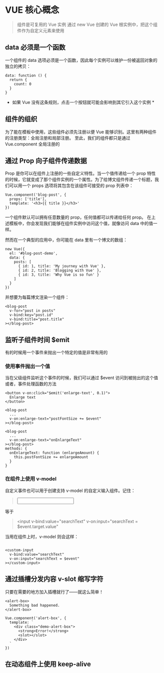 # VUE 核心概念
> 组件是可复用的 Vue 实例
通过 new Vue 创建的 Vue 根实例中，把这个组件作为自定义元素来使用


## data 必须是一个函数

一个组件的 data 选项必须是一个函数，因此每个实例可以维护一份被返回对象的独立的拷贝：

```
data: function () {
  return {
    count: 0
  }
}
```
* 如果 Vue 没有这条规则，点击一个按钮就可能会影响到其它引入这个实例 *


## 组件的组织
为了能在模板中使用，这些组件必须先注册以便 Vue 能够识别。这里有两种组件的注册类型：全局注册和局部注册。
至此，我们的组件都只是通过 Vue.component 全局注册的


## 通过 Prop 向子组件传递数据

Prop 是你可以在组件上注册的一些自定义特性。当一个值传递给一个 prop 特性的时候，它就变成了那个组件实例的一个属性。为了给博文组件传递一个标题，我们可以用一个 props 选项将其包含在该组件可接受的 prop 列表中：
```
Vue.component('blog-post', {
  props: ['title'],
  template: '<h3>{{ title }}</h3>'
})
```

一个组件默认可以拥有任意数量的 prop，任何值都可以传递给任何 prop。
在上述模板中，你会发现我们能够在组件实例中访问这个值，就像访问 data 中的值一样。

然而在一个典型的应用中，你可能在 data 里有一个博文的数组：
```
new Vue({
  el: '#blog-post-demo',
  data: {
    posts: [
      { id: 1, title: 'My journey with Vue' },
      { id: 2, title: 'Blogging with Vue' },
      { id: 3, title: 'Why Vue is so fun' }
    ]
  }
})
```
并想要为每篇博文渲染一个组件：
```
<blog-post
  v-for="post in posts"
  v-bind:key="post.id"
  v-bind:title="post.title"
></blog-post>
```

## 监听子组件时间 $emit
有的时候用一个事件来抛出一个特定的值是非常有用的

### 使用事件抛出一个值
当在父级组件监听这个事件的时候，我们可以通过 $event 访问到被抛出的这个值
或者，事件处理函数的方法
```
<button v-on:click="$emit('enlarge-text', 0.1)">
  Enlarge text
</button>

<blog-post
  ...
  v-on:enlarge-text="postFontSize += $event"
></blog-post>

<blog-post
  ...
  v-on:enlarge-text="onEnlargeText"
></blog-post>
methods: {
  onEnlargeText: function (enlargeAmount) {
    this.postFontSize += enlargeAmount
  }
}
```
### 在组件上使用 v-model

自定义事件也可以用于创建支持 v-model 的自定义输入组件。记住：
> <input v-model="searchText">
等于
> <input
    v-bind:value="searchText"
    v-on:input="searchText = $event.target.value"
  >

当用在组件上时，v-model 则会这样：
```

<custom-input
  v-bind:value="searchText"
  v-on:input="searchText = $event"
></custom-input>

```

## 通过插槽分发内容 v-slot 缩写字符 #
只要在需要的地方加入插槽就行了——就这么简单！
```
<alert-box>
  Something bad happened.
</alert-box>

Vue.component('alert-box', {
  template: `
    <div class="demo-alert-box">
      <strong>Error!</strong>
      <slot></slot>
    </div>
  `
})
```

## 在动态组件上使用 keep-alive



